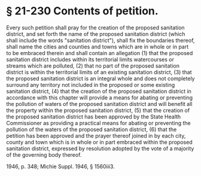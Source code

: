# § 21-230 Contents of petition.

<p>Every such petition shall pray for the creation of the proposed sanitation district, and set forth the name of the proposed sanitation district (which shall include the words "sanitation district"), shall fix the boundaries thereof, shall name the cities and counties and towns which are in whole or in part to be embraced therein and shall contain an allegation (1) that the proposed sanitation district includes within its territorial limits watercourses or streams which are polluted, (2) that no part of the proposed sanitation district is within the territorial limits of an existing sanitation district, (3) that the proposed sanitation district is an integral whole and does not completely surround any territory not included in the proposed or some existing sanitation district, (4) that the creation of the proposed sanitation district in accordance with this chapter will provide a means for abating or preventing the pollution of waters of the proposed sanitation district and will benefit all the property within the proposed sanitation district, (5) that the creation of the proposed sanitation district has been approved by the State Health Commissioner as providing a practical means for abating or preventing the pollution of the waters of the proposed sanitation district, (6) that the petition has been approved and the prayer thereof joined in by each city, county and town which is in whole or in part embraced within the proposed sanitation district, expressed by resolution adopted by the vote of a majority of the governing body thereof.</p><p>1946, p. 348; Michie Suppl. 1946, § 1560iii3.</p>